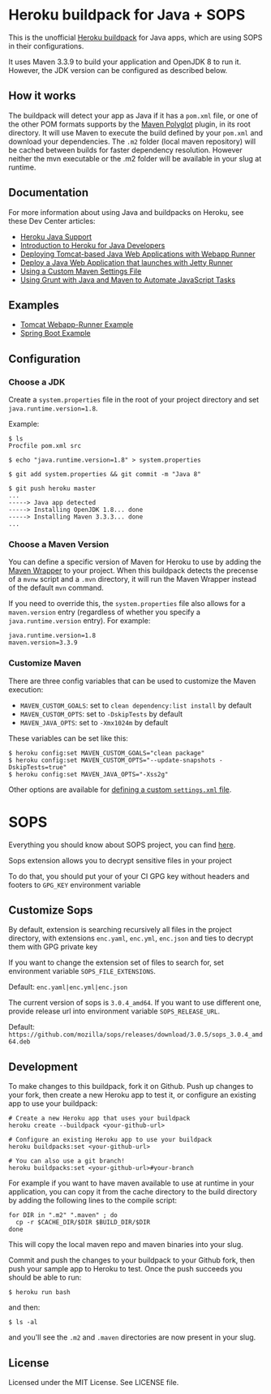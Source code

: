 Heroku buildpack for Java + SOPS
=========================

This is the unofficial [Heroku buildpack](http://devcenter.heroku.com/articles/buildpack) for Java apps, which are using SOPS in their configurations.

It uses Maven 3.3.9 to build your application and OpenJDK 8 to run it. However, the JDK version can be configured as described below.

## How it works

The buildpack will detect your app as Java if it has a `pom.xml` file, or one of the other POM formats supports by the [Maven Polyglot](https://github.com/takari/polyglot-maven) plugin, in its root directory.  It will use Maven to execute the build defined by your `pom.xml` and download your dependencies. The `.m2` folder (local maven repository) will be cached between builds for faster dependency resolution. However neither the mvn executable or the .m2 folder will be available in your slug at runtime.

## Documentation

For more information about using Java and buildpacks on Heroku, see these Dev Center articles:

*  [Heroku Java Support](https://devcenter.heroku.com/articles/java-support)
*  [Introduction to Heroku for Java Developers](https://devcenter.heroku.com/articles/intro-for-java-developers)
*  [Deploying Tomcat-based Java Web Applications with Webapp Runner](https://devcenter.heroku.com/articles/java-webapp-runner)
*  [Deploy a Java Web Application that launches with Jetty Runner](https://devcenter.heroku.com/articles/deploy-a-java-web-application-that-launches-with-jetty-runner)
*  [Using a Custom Maven Settings File](https://devcenter.heroku.com/articles/using-a-custom-maven-settings-xml)
*  [Using Grunt with Java and Maven to Automate JavaScript Tasks](https://devcenter.heroku.com/articles/using-grunt-with-java-and-maven-to-automate-javascript-tasks)

## Examples

* [Tomcat Webapp-Runner Example](https://github.com/kissaten/webapp-runner-minimal)
* [Spring Boot Example](https://github.com/kissaten/spring-boot-heroku-demo)

## Configuration

### Choose a JDK

Create a `system.properties` file in the root of your project directory and set `java.runtime.version=1.8`.

Example:

    $ ls
    Procfile pom.xml src

    $ echo "java.runtime.version=1.8" > system.properties

    $ git add system.properties && git commit -m "Java 8"

    $ git push heroku master
    ...
    -----> Java app detected
    -----> Installing OpenJDK 1.8... done
    -----> Installing Maven 3.3.3... done
    ...

### Choose a Maven Version

You can define a specific version of Maven for Heroku to use by adding the
[Maven Wrapper](https://github.com/takari/maven-wrapper) to your project. When
this buildpack detects the precense of a `mvnw` script and a `.mvn` directory,
it will run the Maven Wrapper instead of the default `mvn` command.

If you need to override this, the `system.properties` file also allows for a `maven.version` entry
(regardless of whether you specify a `java.runtime.version` entry). For example:

```
java.runtime.version=1.8
maven.version=3.3.9
```

### Customize Maven

There are three config variables that can be used to customize the Maven execution:

+ `MAVEN_CUSTOM_GOALS`: set to `clean dependency:list install` by default
+ `MAVEN_CUSTOM_OPTS`: set to `-DskipTests` by default
+ `MAVEN_JAVA_OPTS`: set to `-Xmx1024m` by default

These variables can be set like this:

```sh-session
$ heroku config:set MAVEN_CUSTOM_GOALS="clean package"
$ heroku config:set MAVEN_CUSTOM_OPTS="--update-snapshots -DskipTests=true"
$ heroku config:set MAVEN_JAVA_OPTS="-Xss2g"
```

Other options are available for [defining a custom `settings.xml` file](https://devcenter.heroku.com/articles/using-a-custom-maven-settings-xml).

# SOPS

Everything you should know about SOPS project, you can find [here](https://github.com/mozilla/sops).

Sops extension allows you to decrypt sensitive files in your project

To do that, you should put your of your CI GPG key without headers and footers to `GPG_KEY` environment variable 

## Customize Sops

By default, extension is searching recursively all files in the project directory, with extensions `enc.yaml`, `enc.yml`, `enc.json` and ties to decrypt them with GPG private key

If you want to change the extension set of files to search for, set environment variable `SOPS_FILE_EXTENSIONS`. 

Default: `enc.yaml|enc.yml|enc.json`

The current version of sops is `3.0.4_amd64`. If you want to use different one, provide release url into environment variable `SOPS_RELEASE_URL`.

Default: `https://github.com/mozilla/sops/releases/download/3.0.5/sops_3.0.4_amd64.deb`

## Development

To make changes to this buildpack, fork it on Github. Push up changes to your fork, then create a new Heroku app to test it, or configure an existing app to use your buildpack:

```
# Create a new Heroku app that uses your buildpack
heroku create --buildpack <your-github-url>

# Configure an existing Heroku app to use your buildpack
heroku buildpacks:set <your-github-url>

# You can also use a git branch!
heroku buildpacks:set <your-github-url>#your-branch
```

For example if you want to have maven available to use at runtime in your application, you can copy it from the cache directory to the build directory by adding the following lines to the compile script:

    for DIR in ".m2" ".maven" ; do
      cp -r $CACHE_DIR/$DIR $BUILD_DIR/$DIR
    done

This will copy the local maven repo and maven binaries into your slug.

Commit and push the changes to your buildpack to your Github fork, then push your sample app to Heroku to test. Once the push succeeds you should be able to run:

    $ heroku run bash

and then:

    $ ls -al

and you'll see the `.m2` and `.maven` directories are now present in your slug.

License
-------

Licensed under the MIT License. See LICENSE file.
